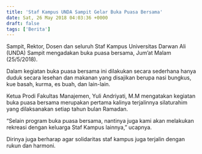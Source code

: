 ```yaml
---
title: 'Staf Kampus UNDA Sampit Gelar Buka Puasa Bersama'
date: Sat, 26 May 2018 04:03:36 +0000
draft: false
tags: ['Berita']
---
```


Sampit, Rektor, Dosen dan seluruh Staf Kampus Universitas Darwan Ali (UNDA) Sampit mengadakan buka puasa bersama, Jum’at Malam (25/5/2018). 

Dalam kegiatan buka puasa bersama ini dilakukan secara sederhana hanya duduk secara lesehan dan makanan yang disajikan berupa nasi bungkus, kue basah, kurma, es buah, dan lain-lain. 

Ketua Prodi Fakultas Manajemen, Yuli Andriyati, M.M mengatakan kegiatan buka puasa bersama merupakan pertama kalinya terjalinnya silaturahim yang dilaksanakan setiap tahun bulan Ramadan.

“Selain program buka puasa bersama, nantinya juga kami akan melakukan rekreasi dengan keluarga Staf Kampus lainnya,” ucapnya. 

Dirinya juga berharap agar solidaritas staf kampus juga terjalin dengan rukun dan harmoni.